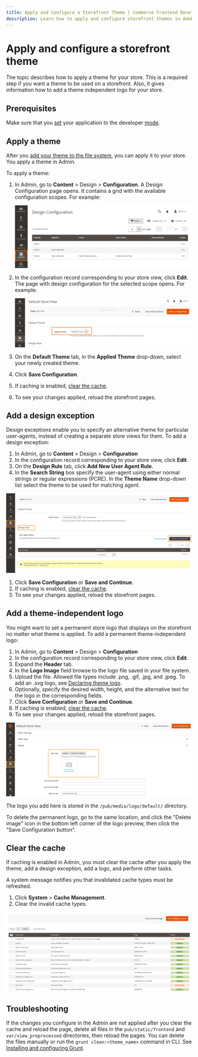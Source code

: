 ```yaml
---
title: Apply and Configure a Storefront Theme | Commerce Frontend Development
description: Learn how to apply and configure storefront themes in Adobe Commerce and Magento Open Source.
---
```


# Apply and configure a storefront theme

The topic describes how to apply a theme for your store. This is a required step if you want a theme to be used on a storefront.
Also, it gives information how to add a theme independent logo for your store.

## Prerequisites

Make sure that you [set](https://experienceleague.adobe.com/docs/commerce-operations/configuration-guide/cli/set-mode.html) your application to the developer [mode](https://experienceleague.adobe.com/docs/commerce-operations/configuration-guide/setup/application-modes.html).

## Apply a theme

After you [add your theme to the file system](create-storefront.md), you can apply it to your store. You apply a theme in Admin.

To apply a theme:

1. In Admin, go to **Content** > Design > **Configuration**. A Design Configuration page opens. It contains a grid with the available configuration scopes. For example:

   ![Design Configuration page](../../_images/frontend/design_conf1.png)

1. In the configuration record corresponding to your store view, click **Edit**. The page with design configuration for the selected scope opens. For example:

   ![Design Configuration page for a particular scope](../../_images/frontend/applied_theme.png)

1. On the **Default Theme** tab, in the **Applied Theme** drop-down, select your newly created theme.
1. Click **Save Configuration**.
1. If caching is enabled, [clear the cache](#clear-the-cache).
1. To see your changes applied, reload the storefront pages.

## Add a design exception

Design exceptions enable you to specify an alternative theme for particular user-agents, instead of creating a separate store views for them.
To add a design exception:

1. In Admin, go to **Content** > Design > **Configuration**
1. In the configuration record corresponding to your store view, click **Edit**.
1. On the **Design Rule** tab, click **Add New User Agent Rule**.
1. In the **Search String** box specify the user-agent using either normal strings or regular expressions (PCRE). In the **Theme Name** drop-down list select the theme to be used for matching agent.

![Design Exception](../../_images/frontend/user_agent_rule.png)

1. Click **Save Configuration** or **Save and Continue**.
1. If caching is enabled, [clear the cache](#clear-the-cache).
1. To see your changes applied, reload the storefront pages.

## Add a theme-independent logo

You might want to set a permanent store logo that displays on the storefront no matter what theme is applied.
To add a permanent theme-independent logo:

1. In Admin, go to **Content** > Design > **Configuration**
1. In the configuration record corresponding to your store view, click **Edit**.
1. Expand the **Header** tab.
1. In the **Logo Image** field browse to the logo file saved in your file system.
1. Upload the file. Allowed file types include .png, .gif, .jpg, and .jpeg. To add an .svg logo, see [Declaring theme logo](create-storefront.md#declaring-theme-logo).
1. Optionally, specify the desired width, height, and the alternative text for the logo in the corresponding fields.
1. Click **Save Configuration** or **Save and Continue**.
1. If caching is enabled, [clear the cache](#clear-the-cache).
1. To see your changes applied, reload the storefront pages.

![Set store logo in Admin](../../_images/frontend/logo.png)

The logo you add here is stored in the `/pub/media/logo/default/` directory.

<InlineAlert variant="warning" slots="text"/>

To delete the permanent logo, go to the same location, and click the "Delete image" icon in the bottom left corner of the logo preview, then click the "Save Configuration button".

## Clear the cache

If caching is enabled in Admin, you must clear the cache after you apply the theme, add a design exception, add a logo, and perform other tasks.

A system message notifies you that invalidated cache types must be refreshed.

1. Click **System** > **Cache Management**.
1. Clear the invalid cache types.

![Clear the cache from Admin](../../_images/frontend/clear_cache.png)

## Troubleshooting

If the changes you configure in the Admin are not applied after you clear the cache and reload the page, delete all files in the `pub/static/frontend` and `var/view_preprocessed` directories, then reload the pages. You can delete the files manually or run the `grunt clean:<theme_name>` command in CLI. See [Installing and configuring Grunt](../tools/grunt.md).
